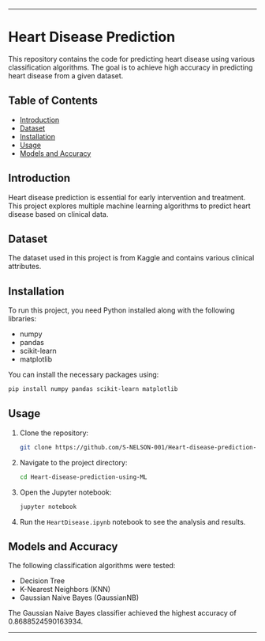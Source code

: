 

---

# Heart Disease Prediction

This repository contains the code for predicting heart disease using various classification algorithms. The goal is to achieve high accuracy in predicting heart disease from a given dataset.

## Table of Contents
- [Introduction](#introduction)
- [Dataset](#dataset)
- [Installation](#installation)
- [Usage](#usage)
- [Models and Accuracy](#models-and-accuracy)

## Introduction
Heart disease prediction is essential for early intervention and treatment. This project explores multiple machine learning algorithms to predict heart disease based on clinical data.

## Dataset
The dataset used in this project is from Kaggle and contains various clinical attributes. 

## Installation
To run this project, you need Python installed along with the following libraries:
- numpy
- pandas
- scikit-learn
- matplotlib

You can install the necessary packages using:
```bash
pip install numpy pandas scikit-learn matplotlib
```

## Usage
1. Clone the repository:
    ```bash
    git clone https://github.com/S-NELSON-001/Heart-disease-prediction-using-ML.git
    ```
2. Navigate to the project directory:
    ```bash
    cd Heart-disease-prediction-using-ML
    ```
3. Open the Jupyter notebook:
    ```bash
    jupyter notebook
    ```
4. Run the `HeartDisease.ipynb` notebook to see the analysis and results.

## Models and Accuracy
The following classification algorithms were tested:
- Decision Tree
- K-Nearest Neighbors (KNN)
- Gaussian Naive Bayes (GaussianNB)

The Gaussian Naive Bayes classifier achieved the highest accuracy of 0.8688524590163934.


---